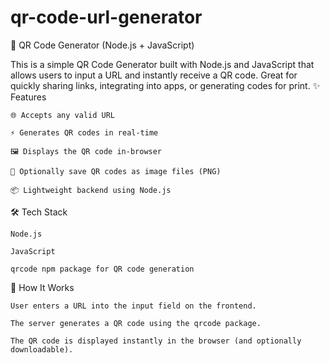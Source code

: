 # qr-code-url-generator
🔗 QR Code Generator (Node.js + JavaScript)

This is a simple QR Code Generator built with Node.js and JavaScript that allows users to input a URL and instantly receive a QR code. Great for quickly sharing links, integrating into apps, or generating codes for print.
✨ Features

    🌐 Accepts any valid URL

    ⚡ Generates QR codes in real-time

    🖼️ Displays the QR code in-browser

    💾 Optionally save QR codes as image files (PNG)

    📦 Lightweight backend using Node.js

🛠️ Tech Stack

    Node.js 

    JavaScript

    qrcode npm package for QR code generation

📌 How It Works

    User enters a URL into the input field on the frontend.

    The server generates a QR code using the qrcode package.

    The QR code is displayed instantly in the browser (and optionally downloadable).
